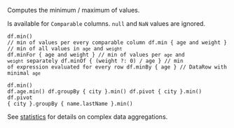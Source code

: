 <?xml version='1.0' encoding='UTF-8'?><topic xsi:noNamespaceSchemaLocation="https://resources.jetbrains.com/stardust/topic.v2.xsd" meta-keywords="" xmlns:xsi="http://www.w3.org/2001/XMLSchema-instance" id="minmax" title="min / max" _md-based="true"> 
<p _o="96" _o-sc="4,0" _o-l="4" _o-e="5,0" _o-tl="-1" _o-s="4,0" _o-cl="0" id="987534b6">Computes the minimum / maximum of values.</p>
<p _o="139" _o-sc="6,0" _o-l="6" _o-e="7,0" _o-tl="-1" _o-s="6,0" _o-cl="0" id="8f97d12e">Is available for <code _o="156" _o-sc="6,18" _o-l="6" _o-e="6,29" _o-tl="-1" _o-s="6,17" _o-cl="17" id="670fd0f3">Comparable</code> columns. <code _o="178" _o-sc="6,40" _o-l="6" _o-e="6,45" _o-tl="-1" _o-s="6,39" _o-cl="39" id="f317d3ea">null</code> and <code _o="189" _o-sc="6,51" _o-l="6" _o-e="6,55" _o-tl="-1" _o-s="6,50" _o-cl="50" id="542e7624">NaN</code> values are ignored.</p>

<code _o="241" _o-sc="11,0" _o-l="10" _o-e="16,3" _o-tl="-1" _o-s="10,0" style="block" _o-cl="0" id="5d98d863" lang="kotlin">df.min() // min of values per every comparable column
df.min { age and weight } // min of all values in `age` and `weight`
df.minFor { age and weight } // min of values per `age` and `weight` separately
df.minOf { (weight ?: 0) / age } // min of expression evaluated for every row
df.minBy { age } // DataRow with minimal `age`
</code>


<code _o="629" _o-sc="23,0" _o-l="22" _o-e="28,3" _o-tl="-1" _o-s="22,0" style="block" _o-cl="0" id="e5bd8aff" lang="kotlin">df.min()
df.age.min()
df.groupBy { city }.min()
df.pivot { city }.min()
df.pivot { city }.groupBy { name.lastName }.min()
</code>

<p _o="779" _o-sc="32,0" _o-l="32" _o-e="33,0" _o-tl="-1" _o-s="32,0" _o-cl="0" id="ed9e8e60">See <a _o="783" _o-sc="32,5" LinkStatus="UNKNOWN" _o-l="32" _o-e="32,50" _o-tl="-1" _o-s="32,4" href="statistics.md#groupby-statistics" _o-cl="4" id="b1b8126b">statistics</a> for details on complex data aggregations.</p>
</topic>